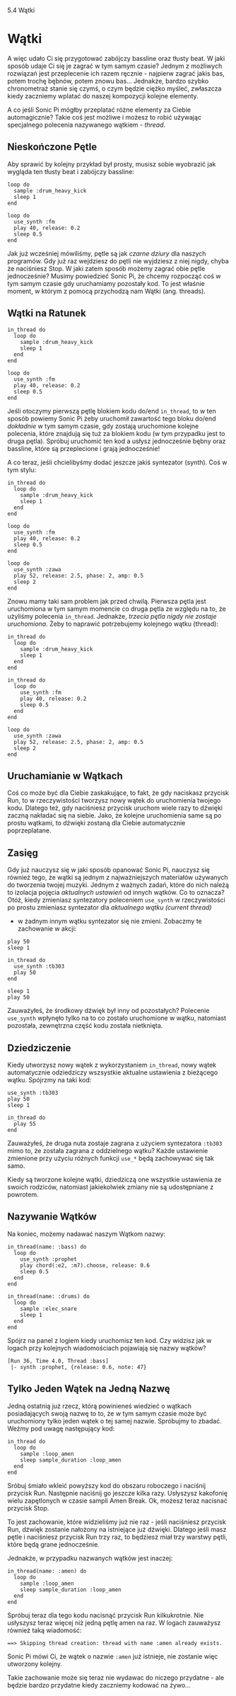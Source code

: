 5.4 Wątki

# Wątki

A więc udało Ci się przygotować zabójczy bassline oraz tłusty beat. 
W jaki sposób udaje Ci się je zagrać w tym samym czasie? 
Jednym z możliwych rozwiązań jest przeplecenie ich razem ręcznie - 
najpierw zagrać jakis bas, potem trochę bębnów, potem znowu bas...
Jednakże, bardzo szybko chronometraż stanie się czymś, o czym będzie 
ciężko myśleć, zwłaszcza kiedy zaczniemy wplatać do naszej kompozycji 
kolejne elementy.

A co jeśli Sonic Pi mógłby przeplatać różne elementy za Ciebie 
automagicznie? Takie coś jest możliwe i możesz to robić używając 
specjalnego polecenia nazywanego wątkiem - *thread*.

## Nieskończone Pętle

Aby sprawić by kolejny przykład był prosty, musisz sobie wyobrazić jak  
wygląda ten tłusty beat i zabójczy bassline: 

```
loop do
  sample :drum_heavy_kick
  sleep 1
end

loop do
  use_synth :fm
  play 40, release: 0.2
  sleep 0.5
end
```

Jak już wcześniej mówiliśmy, pętle są jak *czarne dziury* dla naszych 
programów. Gdy już raz wejdziesz do pętli nie wyjdziesz z niej nigdy, 
chyba że naciśniesz Stop. W jaki zatem sposób możemy zagrać obie pętle 
jednocześnie? Musimy powiedzieć Sonic Pi, że chcemy rozpocząć coś 
w tym samym czasie gdy uruchamiamy pozostały kod. To jest właśnie moment, 
w którym z pomocą przychodzą nam Wątki (ang. threads).

## Wątki na Ratunek

```
in_thread do
  loop do
    sample :drum_heavy_kick
    sleep 1
  end
end

loop do
  use_synth :fm
  play 40, release: 0.2
  sleep 0.5
end
```

Jeśli otoczymy pierwszą pętlę blokiem kodu do/end `in_thread`, to w ten 
sposób powiemy Sonic Pi żeby uruchomił zawartość tego bloku do/end 
*dokładnie* w tym samym czasie, gdy zostają uruchomione kolejne polecenia, 
które znajdują się tuż za blokiem kodu (w tym przypadku jest to druga pętla). 
Spróbuj uruchomić ten kod a usłysz jednocześnie bębny oraz bassline, które 
są przeplecione i grają jednocześnie!

A co teraz, jeśli chcielibyśmy dodać jeszcze jakiś syntezator (synth). 
Coś w tym stylu:

```
in_thread do
  loop do
    sample :drum_heavy_kick
    sleep 1
  end
end

loop do
  use_synth :fm
  play 40, release: 0.2
  sleep 0.5
end

loop do
  use_synth :zawa
  play 52, release: 2.5, phase: 2, amp: 0.5
  sleep 2
end
```

Znowu mamy taki sam problem jak przed chwilą. Pierwsza pętla jest uruchomiona 
w tym samym momencie co druga pętla ze względu na to, że użyliśmy polecenia 
`in_thread`. Jednakże, *trzecia pętla nigdy nie zostaje uruchomiona*. Żeby to 
naprawić potrzebujemy kolejnego wątku (thread): 

```
in_thread do
  loop do
    sample :drum_heavy_kick
    sleep 1
  end
end

in_thread do
  loop do
    use_synth :fm
    play 40, release: 0.2
    sleep 0.5
  end
end

loop do
  use_synth :zawa
  play 52, release: 2.5, phase: 2, amp: 0.5
  sleep 2
end
```

## Uruchamianie w Wątkach

Coś co może być dla Ciebie zaskakujące, to fakt, że gdy naciskasz 
przycisk Run, to w rzeczywistości tworzysz nowy wątek do uruchomienia 
twojego kodu. Dlatego też, gdy naciśniesz przycisk uruchom wiele razy 
to dźwięki zaczną nakładać się na siebie. Jako, że kolejne uruchomienia 
same są po prostu wątkami, to dźwięki zostaną dla Ciebie automatycznie 
poprzeplatane.

## Zasięg

Gdy już nauczysz się w jaki sposób opanować Sonic Pi, nauczysz się również 
tego, że wątki są jednym z najważniejszych materiałów używanych do 
tworzenia twojej muzyki. Jednym z ważnych zadań, które do nich należą 
to izolacja pojęcia *aktualnych ustawień* od innych wątków. Co to oznacza? 
Otóż, kiedy zmieniasz syntezatory poleceniem `use_synth` w rzeczywistości 
po prostu zmieniasz syntezator dla *aktualnego wątku (current thread)* 
- w żadnym innym wątku syntezator się nie zmieni. Zobaczmy te zachowanie 
w akcji:

```
play 50
sleep 1

in_thread do
  use_synth :tb303
  play 50
end

sleep 1
play 50

```

Zauważyłeś, że środkowy dźwięk był inny od pozostałych? Polecenie 
`use_synth` wpłynęło tylko na to co zostało uruchomione w wątku, natomiast 
pozostała, zewnętrzna część kodu została nietknięta.

## Dziedziczenie 

Kiedy utworzysz nowy wątek z wykorzystaniem `in_thread`, nowy wątek 
automatycznie odziedziczy wszsystkie aktualne ustawienia z bieżącego 
wątku. Spójrzmy na taki kod: 

```
use_synth :tb303
play 50
sleep 1

in_thread do
  play 55
end
```

Zauważyłeś, że druga nuta zostaje zagrana z użyciem syntezatora `:tb303` 
mimo to, że została zagrana z oddzielnego wątku? Każde ustawienie 
zmienione przy użyciu różnych funkcji `use_*` będą zachowywać się tak samo. 

Kiedy są tworzone kolejne wątki, dziedziczą one wszystkie ustawienia 
ze swoich rodziców, natomiast jakiekolwiek zmiany nie są udostępniane 
z powrotem. 

## Nazywanie Wątków

Na koniec, możemy nadawać naszym Wątkom nazwy: 

```
in_thread(name: :bass) do
  loop do
    use_synth :prophet
    play chord(:e2, :m7).choose, release: 0.6
    sleep 0.5
  end
end

in_thread(name: :drums) do
  loop do
    sample :elec_snare
    sleep 1
  end
end
```

Spójrz na panel z logiem kiedy uruchomisz ten kod. Czy widzisz jak 
w logach przy kolejnych wiadomościach pojawiają się nazwy wątków?

```
[Run 36, Time 4.0, Thread :bass]
 |- synth :prophet, {release: 0.6, note: 47}
```

## Tylko Jeden Wątek na Jedną Nazwę

Jedną ostatnią już rzecz, którą powinieneś wiedzieć o wątkach posiadających 
swoją nazwę to to, że w tym samym czasie może być uruchomiony tylko jeden 
wątek o tej samej nazwie. Spróbujmy to zbadać. Weźmy pod uwagę następujący kod: 

```
in_thread do
  loop do
    sample :loop_amen
    sleep sample_duration :loop_amen
  end
end
```

Sróbuj śmiało wkleić powyższy kod do obszaru roboczego i naciśnij przycisk 
Run. Następnie naciśnij go jeszcze kilka razy. Usłyszysz kakofonię 
wielu zapętlonych w czasie sampli Amen Break. Ok, możesz teraz nacisnać 
przycisk Stop.

To jest zachowanie, które widzieliśmy już nie raz - jeśli naciśniesz 
przycisk Run, dźwięk zostanie nałożony na istniejące już dźwięki. Dlatego 
jeśli masz pętle i naciśniesz przycisk Run trzy raz, to będziesz miał 
trzy warstwy pętli, które będą grane jednocześnie.

Jednakże, w przypadku nazwanych wątków jest inaczej: 

```
in_thread(name: :amen) do
  loop do
    sample :loop_amen
    sleep sample_duration :loop_amen
  end
end
```

Spróbuj teraz dla tego kodu nacisnąć przycisk Run kilkukrotnie. 
Nie usłyszysz teraz więcej niż jedną pętlę amen na raz. W logach 
zauważysz również taką wiadomość: 

```
==> Skipping thread creation: thread with name :amen already exists.
```

Sonic Pi mówi Ci, że wątek o nazwie `:amen` już istnieje, nie zostanie 
więc utworzony kolejny.

Takie zachowanie może się teraz nie wydawac do niczego przydatne - ale 
będzie bardzo przydatne kiedy zaczniemy kodować na żywo...
